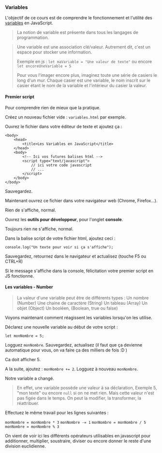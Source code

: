### Variables

L'objectif de ce cours est de comprendre le fonctionnement et l'utilité des [variables](https://fr.wikipedia.org/wiki/Variable_(informatique)) en JavaScript.

> La notion de variable est présente dans tous les langages de programmation.

> Une variable est une association clé/valeur. 
> Autrement dit, c'est un espace pour stocker une information.
>
> Exemple en js :
> `let maVariable = "Une valeur de texte"`
> ou encore
> `let encoreUneVariable = 5`
>
> Pour vous l'imager encore plus, imaginez toute une série de casiers le long d'un mur. Chaque casier est une variable, le nom inscrit sur le casier étant le nom de la variable et l'intérieur du casier la valeur.


#### Premier script

Pour comprendre rien de mieux que la pratique.

Créez un nouveau fichier vide : `variables.html` par exemple.

Ouvrez le fichier dans votre éditeur de texte et ajoutez ça :

```
<body>
    <head>
        <title>Les Variables en JavaScript</title>
    </head>
    <body>
        <!-- Ici vos futures balises html -->
        <script type="text/javascript">
            // ici votre code javascript
            // ...
        </script>
    </body>
</body>
```

Sauvegardez.

Maintenant ouvrez ce fichier dans votre navigateur web (Chrome, Firefox...).

Rien de s'affiche, normal.

Ouvrez les **outils pour développeur**, pour l'onglet **console**.

Toujours rien ne s'affiche, normal.

Dans la balise script de votre fichier html, ajoutez ceci :

``` 
console.log("Un texte pour voir si ça s'affiche");
```

Sauvegardez, retournez dans le navigateur et actualisez (touche F5 ou CTRL+R)

Si le message s'affiche dans la console, félicitation votre premier script en JS fonctionne.

#### Les variables - Number

> La valeur d'une variable peut être de différents types :
> Un nombre (Number)
> Une chaine de caractère (String)
> Un tableau (Array)
> Un objet (Object)
> Un booléen, (Boolean, true ou false) 

Voyons maintenant comment réagissent les variables lorsqu'on les utilise.

Déclarez une nouvelle variable au début de votre script :

```
let monNombre = 5;
```

Logguez `monNombre`. Sauvegardez, actualisez (il faut que ça devienne automatique pour vous, on va faire ça des milliers de fois :D )

Ca doit afficher 5.

A la suite, ajoutez : `monNombre += 2`. Logguez à nouveau `monNombre`.

Notre variable a changé.

> En effet, une variable possède une valeur à sa déclaration, Exemple 5, "mon texte" ou encore `null` si on ne met rien.
> Mais cette valeur n'est pas figée dans le temps. On peut la modifier, la transformer, la réattribuer.

Effectuez le même travail pour les lignes suivantes :

`monNombre = monNombre * 3`
`monNombre -= 1`
`monNombre = monNombre / 5`
`monNombre = monNombre % 3`

On vient de voir ici les différents opérateurs utilisables en javascript pour additionner, multiplier, soustraire, diviser ou encore donner le reste d'une division euclidienne.